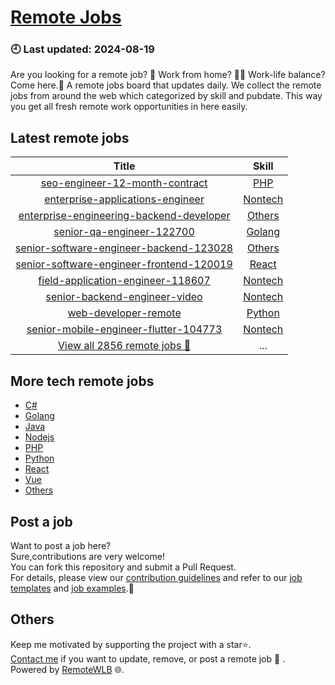 # [Remote Jobs](https://github.com/RemoteWLB/remote-jobs)  
### 🕘 Last updated: 2024-08-19  
Are you looking for a remote job? 💼 Work from home? 👩‍💻 Work-life balance?  
Come here.🎁 A remote jobs board that updates daily. We collect the remote jobs from around the web which categorized by skill and pubdate. This way you get all fresh remote work opportunities in here easily.  
  
## Latest remote jobs  
| Title | Skill |  
|:-----:|:-----:|  
| [seo-engineer-12-month-contract](https://github.com/RemoteWLB/remote-jobs/tree/main/jobs/PHP/2024-08/seo-engineer-12-month-contract) | [PHP](https://github.com/RemoteWLB/remote-jobs/tree/main/jobs/PHP/) |  
| [enterprise-applications-engineer](https://github.com/RemoteWLB/remote-jobs/tree/main/jobs/Nontech/2024-08/enterprise-applications-engineer) | [Nontech](https://github.com/RemoteWLB/remote-jobs/tree/main/jobs/Nontech/) |  
| [enterprise-engineering-backend-developer](https://github.com/RemoteWLB/remote-jobs/tree/main/jobs/C%23/2024-08/enterprise-engineering-backend-developer) | [Others](https://github.com/RemoteWLB/remote-jobs/tree/main/jobs/C%23/) |  
| [senior-qa-engineer-122700](https://github.com/RemoteWLB/remote-jobs/tree/main/jobs/Golang/2024-08/senior-qa-engineer-122700) | [Golang](https://github.com/RemoteWLB/remote-jobs/tree/main/jobs/Golang/) |  
| [senior-software-engineer-backend-123028](https://github.com/RemoteWLB/remote-jobs/tree/main/jobs/C%23/2024-08/senior-software-engineer-backend-123028) | [Others](https://github.com/RemoteWLB/remote-jobs/tree/main/jobs/C%23/) |  
| [senior-software-engineer-frontend-120019](https://github.com/RemoteWLB/remote-jobs/tree/main/jobs/React/2024-08/senior-software-engineer-frontend-120019) | [React](https://github.com/RemoteWLB/remote-jobs/tree/main/jobs/React/) |  
| [field-application-engineer-118607](https://github.com/RemoteWLB/remote-jobs/tree/main/jobs/Nontech/2024-08/field-application-engineer-118607) | [Nontech](https://github.com/RemoteWLB/remote-jobs/tree/main/jobs/Nontech/) |  
| [senior-backend-engineer-video](https://github.com/RemoteWLB/remote-jobs/tree/main/jobs/Nontech/2024-08/senior-backend-engineer-video) | [Nontech](https://github.com/RemoteWLB/remote-jobs/tree/main/jobs/Nontech/) |  
| [web-developer-remote](https://github.com/RemoteWLB/remote-jobs/tree/main/jobs/Python/2024-08/web-developer-remote) | [Python](https://github.com/RemoteWLB/remote-jobs/tree/main/jobs/Python/) |  
| [senior-mobile-engineer-flutter-104773](https://github.com/RemoteWLB/remote-jobs/tree/main/jobs/Nontech/2024-08/senior-mobile-engineer-flutter-104773) | [Nontech](https://github.com/RemoteWLB/remote-jobs/tree/main/jobs/Nontech/) |  
| [View all 2856 remote jobs 👋](https://github.com/RemoteWLB/remote-jobs/tree/main/jobs) | ... |  
## More tech remote jobs  
* [C#](https://github.com/RemoteWLB/remote-jobs/tree/main/jobs/C%23)  
* [Golang](https://github.com/RemoteWLB/remote-jobs/tree/main/jobs/Golang)   
* [Java](https://github.com/RemoteWLB/remote-jobs/tree/main/jobs/Java)   
* [Nodejs](https://github.com/RemoteWLB/remote-jobs/tree/main/jobs/Nodejs)   
* [PHP](https://github.com/RemoteWLB/remote-jobs/tree/main/jobs/PHP)   
* [Python](https://github.com/RemoteWLB/remote-jobs/tree/main/jobs/Python)   
* [React](https://github.com/RemoteWLB/remote-jobs/tree/main/jobs/React)   
* [Vue](https://github.com/RemoteWLB/remote-jobs/tree/main/jobs/Vue)   
* [Others](https://github.com/RemoteWLB/remote-jobs/tree/main/jobs/Others)  
## Post a job  
Want to post a job here?  
Sure,contributions are very welcome!  
You can fork this repository and submit a Pull Request.  
For details, please view our [contribution guidelines](https://github.com/RemoteWLB/remote-jobs/tree/main/.github/contributing.md) and refer to our [job templates](https://github.com/RemoteWLB/remote-jobs/tree/main/.github/jobs_template.md) and [job examples](https://github.com/RemoteWLB/remote-jobs/tree/main/.github/jobs_example.md).🤝  
## Others  
Keep me motivated by supporting the project with a star⭐.  
[Contact me](https://remotewlb.com/about) if you want to update, remove, or post a remote job 💼 .  
Powered by [RemoteWLB](https://remotewlb.com) 🌐.

